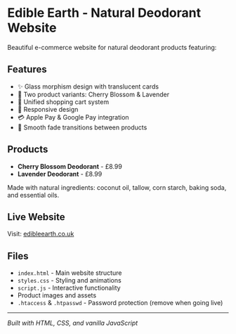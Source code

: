 # Edible Earth - Natural Deodorant Website

Beautiful e-commerce website for natural deodorant products featuring:

## Features
- ✨ Glass morphism design with translucent cards
- 🌸 Two product variants: Cherry Blossom & Lavender
- 🛒 Unified shopping cart system
- 📱 Responsive design
- 💳 Apple Pay & Google Pay integration
- 🎨 Smooth fade transitions between products

## Products
- **Cherry Blossom Deodorant** - £8.99
- **Lavender Deodorant** - £8.99

Made with natural ingredients: coconut oil, tallow, corn starch, baking soda, and essential oils.

## Live Website
Visit: [edibleearth.co.uk](https://edibleearth.co.uk)

## Files
- `index.html` - Main website structure
- `styles.css` - Styling and animations
- `script.js` - Interactive functionality
- Product images and assets
- `.htaccess` & `.htpasswd` - Password protection (remove when going live)

---
*Built with HTML, CSS, and vanilla JavaScript*